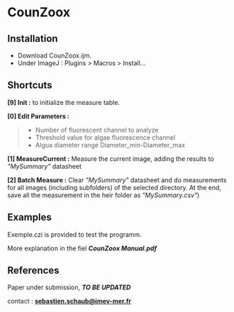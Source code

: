 # CounZoox

## Installation

  - Download  CounZoox.ijm. 
  - Under ImageJ : Plugins > Macros > Install...
  
## Shortcuts 

  **[9] Init :** to initialize the measure table.
  
  **[0] Edit Parameters :** 
  > - Number of fluorescent channel to analyze 
  > - Threshold value for algae fluorescence channel 
  > - Algua diameter range Diameter_min-Diameter_max 

  **[1] MeasureCurrent :** Measure the current image, adding the results to *"MySummary"* datasheet
  
  **[2] Batch Measure :** Clear *"MySummary"* datasheet and do measurements for all images (including subfolders) of the selected directory. 
  At the end, save all the measurement in the heir folder as *"MySummary.csv"*)
  
## Examples

Exemple.czi is provided to test the programm.

More explanation in the fiel ***CounZoox Manual.pdf***


## References

Paper under submission, ***TO BE UPDATED***

contact : **sebastien.schaub@imev-mer.fr**
